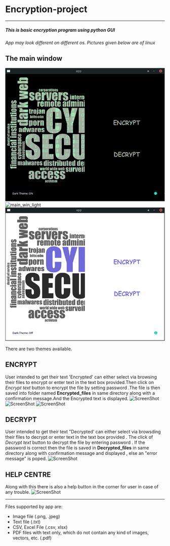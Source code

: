 # Encryption-project
---
##### This is basic encryption program using python GUI 

*App may look different on different os. Pictures given below are of linux*


## The main window
![ScreenShot](media/main_win_dark.png?raw=true "Title") 
![main_win_light](https://user-images.githubusercontent.com/126047820/221100094-dfba1167-b387-4db9-8437-ce6617eb7699.png)
![ScreenShot](media/main_win_light.png?raw=true "Title")

There are two themes available.

## ENCRYPT
User intended to get their text 'Encrypted' can either select via browsing their files to encrypt or enter text in the text box provided.Then click on *Encrypt text*
button to encrypt the file by setting password .The file is then saved into folder named **Encrypted_files** in same directory along with a confirmation message.And 
the Encrypted text is displayed.
![ScreenShot](/media/encrypt_dark.png?raw=true "Title")
![ScreenShot](/media/confirmation_msg_box.png?raw=true "Title") ![ScreenShot](/media/password_error_msg.png?raw=true "Title")

## DECRYPT
User intended to get their text "Decrypted' can either select via browsding their files to decrypt or enter text in the text box provided . The click of *Decrypt text* button to decrypt the file by entering password . If the password is correct then the file is saved in **Decrypted_files** in same directory along with confirmation message and displayed , else an "error message" is poped.
![ScreenShot](/media/decrypt_dark.png?raw=true "Title")

## HELP CENTRE
Along with this there is also a help button in the corner for user in case of any trouble.
![ScreenShot](/media/help_icon.png?raw=true "Title")

---
Files supported by app are:

- Image file (.png, .jpeg)
- Text file (.txt)
- CSV, Excel File (.csv, xlsx)
- PDF files with text only, which do not contain any kind of images, vectors, etc. (.pdf)
